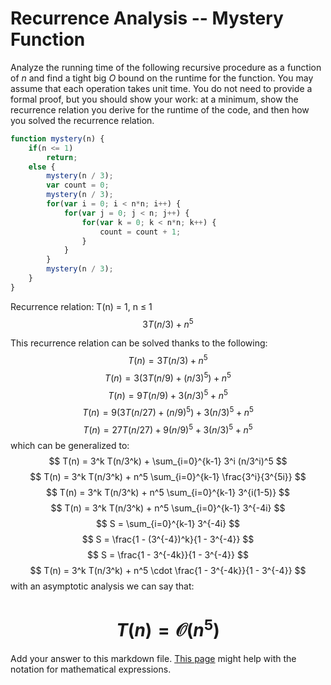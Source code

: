 # Recurrence Analysis -- Mystery Function

Analyze the running time of the following recursive procedure as a function of
$n$ and find a tight big $O$ bound on the runtime for the function. You may
assume that each operation takes unit time. You do not need to provide a formal
proof, but you should show your work: at a minimum, show the recurrence relation
you derive for the runtime of the code, and then how you solved the recurrence
relation.

```javascript
function mystery(n) {
    if(n <= 1)
        return;
    else {
        mystery(n / 3);
        var count = 0;
        mystery(n / 3);
        for(var i = 0; i < n*n; i++) {
            for(var j = 0; j < n; j++) {
                for(var k = 0; k < n*n; k++) {
                    count = count + 1;
                }
            }
        }
        mystery(n / 3);
    }
}
```



Recurrence relation:
T(n) = 1, n ≤ 1 
$$ 3T(n/3) + n^5 $$

This recurrence relation can be solved thanks to the following:
$$ T(n) = 3T(n/3) + n^5 $$
$$ T(n) = 3(3T(n/9) + (n/3)^5) + n^5 $$
$$ T(n) = 9T(n/9) + 3(n/3)^5 + n^5 $$
$$ T(n) = 9(3T(n/27) + (n/9)^5) + 3(n/3)^5 + n^5 $$
$$ T(n) = 27T(n/27) + 9(n/9)^5 + 3(n/3)^5 + n^5 $$
which can be generalized to:
$$ T(n) = 3^k T(n/3^k) + \sum_{i=0}^{k-1} 3^i (n/3^i)^5 $$
$$ T(n) = 3^k T(n/3^k) + n^5 \sum_{i=0}^{k-1} \frac{3^i}{3^{5i}} $$
$$ T(n) = 3^k T(n/3^k) + n^5 \sum_{i=0}^{k-1} 3^{i(1-5)} $$
$$ T(n) = 3^k T(n/3^k) + n^5 \sum_{i=0}^{k-1} 3^{-4i} $$
$$ S = \sum_{i=0}^{k-1} 3^{-4i} $$
$$ S = \frac{1 - (3^{-4})^k}{1 - 3^{-4}} $$
$$ S = \frac{1 - 3^{-4k}}{1 - 3^{-4}} $$
$$ T(n) = 3^k T(n/3^k) + n^5 \cdot \frac{1 - 3^{-4k}}{1 - 3^{-4}} $$
with an asymptotic analysis we can say that:
# $$ T(n) = \mathcal{O}(n^5) $$


Add your answer to this markdown file. [This
page](https://docs.github.com/en/get-started/writing-on-github/working-with-advanced-formatting/writing-mathematical-expressions)
might help with the notation for mathematical expressions.
